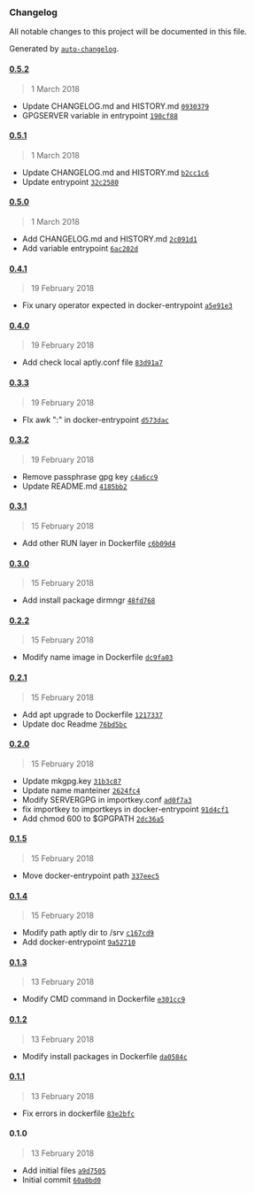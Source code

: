 ### Changelog
All notable changes to this project will be documented in this file.

Generated by [`auto-changelog`](https://github.com/CookPete/auto-changelog).

#### [0.5.2](https://github.com/i-eperez/docker-aptly/compare/0.5.1...0.5.2)
> 1 March 2018
- Update CHANGELOG.md and HISTORY.md [`0930379`](https://github.com/i-eperez/docker-aptly/commit/0930379ee69d400a6c54bda5a810998141e14a9a)
- GPGSERVER variable in entrypoint [`190cf88`](https://github.com/i-eperez/docker-aptly/commit/190cf8816c558f532cd62a814c56ca1e3df3fe62)

#### [0.5.1](https://github.com/i-eperez/docker-aptly/compare/0.5.0...0.5.1)
> 1 March 2018
- Update CHANGELOG.md and HISTORY.md [`b2cc1c6`](https://github.com/i-eperez/docker-aptly/commit/b2cc1c616d68d717b86c63df47bea997301160c2)
- Update entrypoint [`32c2580`](https://github.com/i-eperez/docker-aptly/commit/32c2580042ab9ba584ed96641da19f7d5dd517fb)

#### [0.5.0](https://github.com/i-eperez/docker-aptly/compare/0.4.1...0.5.0)
> 1 March 2018
- Add CHANGELOG.md and HISTORY.md [`2c091d1`](https://github.com/i-eperez/docker-aptly/commit/2c091d154f8f2b16ce2a18e88db418d7e21f4950)
- Add variable entrypoint [`6ac202d`](https://github.com/i-eperez/docker-aptly/commit/6ac202dd666665054bc39c41bbc86b7af2e755e3)

#### [0.4.1](https://github.com/i-eperez/docker-aptly/compare/0.4.0...0.4.1)
> 19 February 2018
- Fix unary operator expected in docker-entrypoint [`a5e91e3`](https://github.com/i-eperez/docker-aptly/commit/a5e91e38cb612bf934c02de5ef075acbd4183091)

#### [0.4.0](https://github.com/i-eperez/docker-aptly/compare/0.3.3...0.4.0)
> 19 February 2018
- Add check local aptly.conf file [`83d91a7`](https://github.com/i-eperez/docker-aptly/commit/83d91a7a2c4785aabf1b5ec07f971c92ef22cfde)

#### [0.3.3](https://github.com/i-eperez/docker-aptly/compare/0.3.2...0.3.3)
> 19 February 2018
- FIx awk &quot;:&quot; in docker-entrypoint [`d573dac`](https://github.com/i-eperez/docker-aptly/commit/d573dace73f8f9123eb8b9e0811ba3aaeae5495c)

#### [0.3.2](https://github.com/i-eperez/docker-aptly/compare/0.3.1...0.3.2)
> 19 February 2018
- Remove passphrase gpg key [`c4a6cc9`](https://github.com/i-eperez/docker-aptly/commit/c4a6cc93d4515afc45c7873113acb703a1737c4d)
- Update README.md [`4185bb2`](https://github.com/i-eperez/docker-aptly/commit/4185bb2405c5af1ae1a15c6632afc6e1697a752a)

#### [0.3.1](https://github.com/i-eperez/docker-aptly/compare/0.3.0...0.3.1)
> 15 February 2018
- Add other RUN layer in Dockerfile [`c6b09d4`](https://github.com/i-eperez/docker-aptly/commit/c6b09d48aef8ac5cd46f6c0008b5778b48f0db1d)

#### [0.3.0](https://github.com/i-eperez/docker-aptly/compare/0.2.2...0.3.0)
> 15 February 2018
- Add install package dirmngr  [`48fd768`](https://github.com/i-eperez/docker-aptly/commit/48fd7689ae9ca5cb45491f0cfe0d33a7fd0b831d)

#### [0.2.2](https://github.com/i-eperez/docker-aptly/compare/0.2.1...0.2.2)
> 15 February 2018
- Modify name image in Dockerfile [`dc9fa03`](https://github.com/i-eperez/docker-aptly/commit/dc9fa03ca53623f9f1338d681b887942ef702050)

#### [0.2.1](https://github.com/i-eperez/docker-aptly/compare/0.2.0...0.2.1)
> 15 February 2018
- Add  apt upgrade to Dockerfile [`1217337`](https://github.com/i-eperez/docker-aptly/commit/1217337a8e9bd85b1080bba47d165a8a27c4348f)
- Update doc Readme [`76bd5bc`](https://github.com/i-eperez/docker-aptly/commit/76bd5bc1b0b5cb759b3ee89ece249a1a84924d87)

#### [0.2.0](https://github.com/i-eperez/docker-aptly/compare/0.1.5...0.2.0)
> 15 February 2018
- Update mkgpg.key [`31b3c87`](https://github.com/i-eperez/docker-aptly/commit/31b3c87d6002852501a12bb91fde10252841d54d)
- Update name manteiner [`2624fc4`](https://github.com/i-eperez/docker-aptly/commit/2624fc42364159caa09ea06ed89d1e1c822b7acb)
- Modify SERVERGPG in importkey.conf [`ad0f7a3`](https://github.com/i-eperez/docker-aptly/commit/ad0f7a33be4eadf1e0f2935e2a3b5b850ac91a78)
- fix importkey to importkeys in docker-entrypoint [`91d4cf1`](https://github.com/i-eperez/docker-aptly/commit/91d4cf1d0c2cd987a1dd6837c4d76eacd4819401)
- Add chmod 600 to $GPGPATH [`2dc36a5`](https://github.com/i-eperez/docker-aptly/commit/2dc36a575457f1ded6cac492ae83eb363e9a5da2)

#### [0.1.5](https://github.com/i-eperez/docker-aptly/compare/0.1.4...0.1.5)
> 15 February 2018
- Move docker-entrypoint path [`337eec5`](https://github.com/i-eperez/docker-aptly/commit/337eec59d23dfabf46978287c65db40493678ec0)

#### [0.1.4](https://github.com/i-eperez/docker-aptly/compare/0.1.3...0.1.4)
> 15 February 2018
- Modify path aptly dir to /srv [`c167cd9`](https://github.com/i-eperez/docker-aptly/commit/c167cd9d8caf5a42a934549ab94c9361fb2f3107)
- Add docker-entrypoint [`9a52710`](https://github.com/i-eperez/docker-aptly/commit/9a52710593c37d74a3be43400d76783b31d02425)

#### [0.1.3](https://github.com/i-eperez/docker-aptly/compare/0.1.2...0.1.3)
> 13 February 2018
- Modify CMD command in Dockerfile [`e301cc9`](https://github.com/i-eperez/docker-aptly/commit/e301cc9ba5067458b0d09305413cdc350945fab6)

#### [0.1.2](https://github.com/i-eperez/docker-aptly/compare/0.1.1...0.1.2)
> 13 February 2018
- Modify install packages in Dockerfile [`da0584c`](https://github.com/i-eperez/docker-aptly/commit/da0584c0b2aa3b4339c4cfe221f88c101dbffe47)

#### [0.1.1](https://github.com/i-eperez/docker-aptly/compare/0.1.0...0.1.1)
> 13 February 2018
- Fix errors in dockerfile [`83e2bfc`](https://github.com/i-eperez/docker-aptly/commit/83e2bfcef045135a51d6ccfdfd6677357e56544b)

#### 0.1.0
> 13 February 2018
- Add initial files [`a9d7505`](https://github.com/i-eperez/docker-aptly/commit/a9d7505a3539eb2a4dc42d2ae62f81f398b81083)
- Initial commit [`60a0bd0`](https://github.com/i-eperez/docker-aptly/commit/60a0bd018eb26f7914c3f02018475d3e3f66a9c0)

